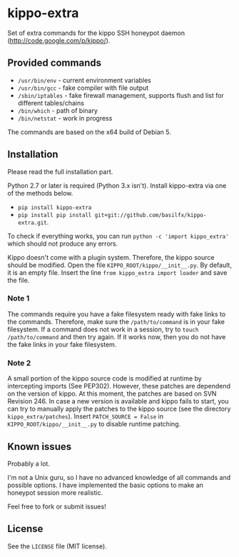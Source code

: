 # kippo-extra
Set of extra commands for the kippo SSH honeypot daemon (http://code.google.com/p/kippo/).

## Provided commands
* `/usr/bin/env` - current environment variables
* `/usr/bin/gcc` - fake compiler with file output
* `/sbin/iptables` - fake firewall management, supports flush and list for different tables/chains
* `/bin/which` - path of binary
* `/bin/netstat` - work in progress

The commands are based on the x64 build of Debian 5.

## Installation
Please read the full installation part.

Python 2.7 or later is required (Python 3.x isn't). Install kippo-extra via one of the methods below.

* `pip install kippo-extra`
* `pip install pip install git+git://github.com/basilfx/kippo-extra.git`.

To check if everything works, you can run `python -c 'import kippo_extra'` which should not produce any errors.

Kippo doesn't come with a plugin system. Therefore, the kippo source should be modified. Open the file `KIPPO_ROOT/kippo/__init__.py`. By default, it is an empty file. Insert the line `from kippo_extra import loader` and save the file.

### Note 1
The commands require you have a fake filesystem ready with fake links to the commands. Therefore, make sure the `/path/to/command` is in your fake filesystem. If a command does not work in a session, try to `touch /path/to/command` and then try again. If it works now, then you do not have the fake links in your fake filesystem.

### Note 2
A small portion of the kippo source code is modified at runtime by intercepting imports (See PEP302). However, these patches are dependend on the version of kippo. At this moment, the patches are based on SVN Revision 246. In case a new version is available and kippo fails to start, you can try to manually apply the patches to the kippo source (see the directory `kippo_extra/patches`). Insert `PATCH_SOURCE = False` in `KIPPO_ROOT/kippo/__init__.py` to disable runtime patching.

## Known issues
Probably a lot.

I'm not a Unix guru, so I have no advanced knowledge of all commands and possible options. I have implemented the basic options to make an honeypot session more realistic.

Feel free to fork or submit issues!

## License
See the `LICENSE` file (MIT license).
